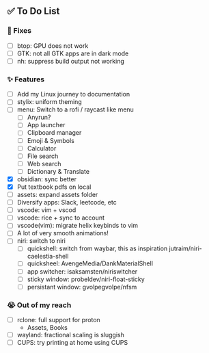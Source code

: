 ## ✅ To Do List
### 🚧 Fixes
- [ ] btop: GPU does not work
- [ ] GTK: not all GTK apps are in dark mode
- [ ] nh: suppress build output not working

### ✨ Features
- [ ] Add my Linux journey to documentation
- [ ] stylix: uniform theming
- [ ] menu: Switch to a rofi / raycast like menu
  - [ ] Anyrun?
  - [ ] App launcher
  - [ ] Clipboard manager
  - [ ] Emoji & Symbols
  - [ ] Calculator
  - [ ] File search
  - [ ] Web search
  - [ ] Dictionary & Translate
- [x] obsidian: sync better
- [x] Put textbook pdfs on local
- [ ] assets: expand assets folder
- [ ] Diversify apps: Slack, leetcode, etc
- [ ] vscode: vim + vscod
- [ ] vscode: rice + sync to account
- [ ] vscode(vim): migrate helix keybinds to vim
- [ ] A lot of very smooth animations!
- [ ] niri: switch to niri
  - [ ] quickshell: switch from waybar, this as inspiration jutraim/niri-caelestia-shell 
  - [ ] quicksheel: AvengeMedia/DankMaterialShell 
  - [ ] app switcher: isaksamsten/niriswitcher 
  - [ ] sticky window: probeldev/niri-float-sticky 
  - [ ] persistant window: gvolpegvolpe/nfsm 

### 😭 Out of my reach
- [ ] rclone: full support for proton
    - Assets, Books 
- [ ] wayland: fractional scaling is sluggish
- [ ] CUPS: try printing at home using CUPS
